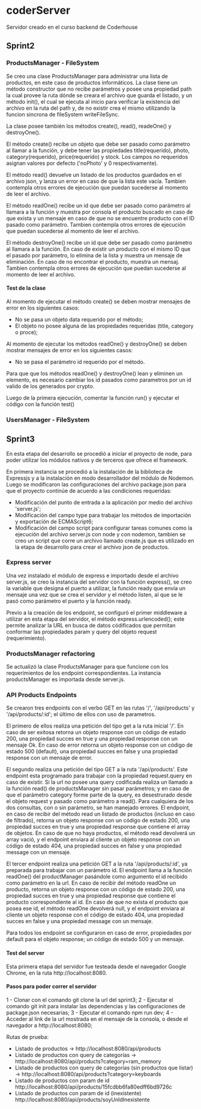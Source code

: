 # coderServer
Servidor creado en el curso backend de Coderhouse

## Sprint2
### ProductsManager - FileSystem

Se creo una clase ProductsManager para administrar una lista de productos, en este caso de productos informáticos.
La clase tiene un método constructor que no recibe parámetros y posee una propiedad path la cual provee la ruta dónde se creara el archivo que guarda el listado, y un método init(), el cual se ejecuta al inicio para verificar la existencia del archivo en la ruta del path y, de no existir crea el mismo utilizando la funcion sincrona de fileSystem writeFileSync.

La clase posee también los métodos create(), read(), readeOne() y destroyOne().

El método create() recibe un objeto que debe ser pasado como parámetro al llamar a la función, y debe tener las propiedades title(requerido), photo, category(requerido), price(requerido) y stock. Los campos no requeridos asignan valores por defecto ('noPhoto' y 0 respectivamente).

El método read() devuelve un listado de los productos guardados en el archivo json, y lanza un error en caso de que la lista este vacía. Tambien contempla otros errores de ejecución que puedan sucederse al momento de leer el archivo.

El método readOne() recibe un id que debe ser pasado como parámetro al llamara a la función y muestra por consola el producto buscado en caso de que exista y un mensaje en caso de que no se encuentre producto con el ID pasado como parámetro. Tambien contempla otros errores de ejecución que puedan sucederse al momento de leer el archivo.

El método destroyOne() recibe un id que debe ser pasado como parámetro al llamara a la función. En caso de existir un producto con el mismo ID que el pasado por parámetro, lo elimina de la lista y muestra un mensaje de eliminación. En caso de no encontrar el producto, muestra un mensaj. Tambien contempla otros errores de ejecución que puedan sucederse al momento de leer el archivo.

#### Test de la clase

Al momento de ejecutar el método create() se deben mostrar mensajes de error en los siguientes casos:
- No se pasa un objeto data requerido por el método;
- El objeto no posee alguna de las propiedades requeridas (title, category o proce);

Al momento de ejecutar los métodos readOne() y destroyOne() se deben mostrar mensajes de error en los siguientes casos:
- No se pasa el parámetro id requerido por el método.

Para que que los métodos readOne() y destroyOne() lean y eliminen un elemento, es necesario cambiar los id pasados como parametros por un id valido de los generados por crypto.

Luego de la primera ejecución, comentar la función run() y ejecutar el código con la función test()

### UsersManager - FileSystem


## Sprint3

En esta etapa del desarrollo se procedió a iniciar el proyecto de node, para poder utilizar los módulos nativos y de terceros que ofrece el framework.

En primera instancia se procedió a la instalación de la biblioteca de Expressjs y a la instalación en modo desarrollador del módulo de Nodemon. Luego se modificaron las configuraciones del archivo package.json para que el proyecto continúe de acuerdo a las condiciones requeridas:
- Modificación del punto de entrada a la aplicación por medio del archivo 'server.js';
- Modificación del campo type para trabajar los métodos de importación y exportación de ECMAScript6;
- Modificación del campo script para configurar tareas comunes como la ejecución del archivo server.js con node y con nodemon, tambien se creo un script que corre un archivo llamado create.js que es utilizado en la etapa de desarrollo para crear el archivo json de productos.

### Express server

Una vez instalado el módulo de express e importado desde el archivo server.js, se creo la instancia del servidor con la función express(), se creo la variable que designa el puerto a utilizar, la función ready que envía un mensaje una vez que se crea el servidor y el método listen, al que se le pasó como parámetro el puerto y la función ready.

Previo a la creación de los endpoint, se configuró el primer middleware a utilizar en esta etapa del servidor, el método express.urlencoded(); este permite analizar la URL en busca de datos códificados que permitan conformar las propiedades param y query del objeto request (requerimiento).

### ProductsManager refactoring

Se actualizó la clase ProductsManager para que funcione con los requerimientos de los endpoint correspondientes. La instancia productsManager es importada desde server.js.

### API Products Endpoints

Se crearon tres endpoints con el verbo GET en las rutas '/', '/api/products' y '/api/products/:id'; el último de ellos con uso de parametros.

El primero de ellos realiza una petición del tipo get a la ruta inicial '/'. En caso de ser exitosa retorna un objeto response con un código de estado 200, una propiedad succes en true y una propiedad response con un mensaje Ok. En caso de error retorna un objeto response con un código de estado 500 (default), una propiedad succes en false y una propiedad response con un mensaje de error.

El segundo realiza una petición del tipo GET a la ruta '/api/products'. Este endpoint esta programado para trabajar con la propiedad request.query en caso de existir. Si la url no posee una query codificada realiza un llamado a la función read() de productsManager sin pasar parámetros; y en caso de que el parámetro category forme parte de la query, es desestrurado desde el objeto request y pasado como parámetro a read(). Para cualquiera de los dos consultas, con o sin parámetro, se han manejado errores. El endpoint, en caso de recibir del método read un listado de productos (incluso en caso de filtrado), retorna un objeto response con un código de estado 200, una propiedad succes en true y una propiedad response que contiene el array de objetos. En caso de que no haya productos, el método read devolverá un array vació, y el endpoint enviara al cliente un objeto response con un código de estado 404, una propiedad succes en false y una propiedad message con un mensaje.

El tercer endpoint realiza una petición GET a la ruta '/api/products/:id', ya preparada para trabajar con un parámetro id. El endpoint llama a la función readOne() del productManager pasándole como argumento el id recibido como parámetro en la url. En caso de recibir del método readOne un producto, retorna un objeto response con un código de estado 200, una propiedad succes en true y una propiedad response que contiene el producto correspondiente al id. En caso de que no exista el producto que posea ese id, el método readOne devolverá null, y el endpoint enviara al cliente un objeto response con el código de estado 404, una propiedad succes en false y una propiedad message con un mensaje.

Para todos los endpoint se configuraron en caso de error, propiedades por default para el objeto response; un código de estado 500 y un mensaje.

#### Test del server

Esta primera etapa del servidor fue testeada desde el navegador Google Chrome, en la ruta http://localhost:8080.

#### Pasos para poder correr el servidor

1 - Clonar con el comando git clone la url del sprint3;
2 - Ejecutar el comando git init para instalar las dependencias y las configuraciones de package.json necesarias;
3 - Ejecutar el comando npm run dev;
4 - Acceder al link de la url mostrada en el mensaje de la consola, o desde el navegador a http://localhost:8080;

Rutas de prueba:
- Listado de productos -> http://localhost:8080/api/products
- Listado de productos con query de categorías -> http://localhost:8080/api/products?category=ram_memory
- Listado de productos con query de categorías (sin productos que listar) -> http://localhost:8080/api/products?category=keyboards
- Listado de productos con param de id http://localhost:8080/api/products/15fcdbb6fa80edff6bd9726c
- Listado de productos con param de id (inexistente) http://localhost:8080/api/products/soyUnIdInexistente